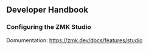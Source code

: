 
## Developer Handbook

### Configuring the ZMK Studio

Domumentation: https://zmk.dev/docs/features/studio
